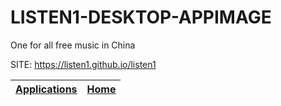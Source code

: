 # LISTEN1-DESKTOP-APPIMAGE
 
 One for all free music in China
 
 SITE: https://listen1.github.io/listen1

 | [Applications](https://portable-linux-apps.github.io/apps.html) | [Home](https://portable-linux-apps.github.io)
 | --- | --- |
